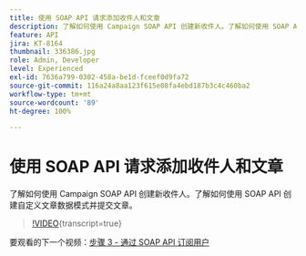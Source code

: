 ```yaml
---
title: 使用 SOAP API 请求添加收件人和文章
description: 了解如何使用 Campaign SOAP API 创建新收件人。了解如何使用 SOAP API 创建自定义文章数据模式并提交文章。
feature: API
jira: KT-8164
thumbnail: 336386.jpg
role: Admin, Developer
level: Experienced
exl-id: 7636a799-0302-458a-be1d-fceef0d9fa72
source-git-commit: 116a24a8aa123f615e08fa4ebd187b3c4c460ba2
workflow-type: tm+mt
source-wordcount: '89'
ht-degree: 100%

---
```


# 使用 SOAP API 请求添加收件人和文章

了解如何使用 Campaign SOAP API 创建新收件人。了解如何使用 SOAP API 创建自定义文章数据模式并提交文章。

>[!VIDEO](https://video.tv.adobe.com/v/336386?quality=12&learn=on){transcript=true}

要观看的下一个视频：[步骤 3 - 通过 SOAP API 订阅用户](/help/tutorial-use-soap-apis/subscribe-users-via-soap-api.md)